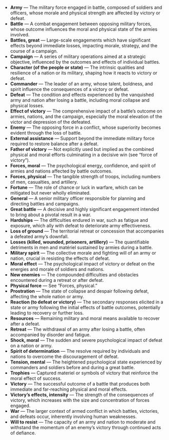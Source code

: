 - **Army** — The military force engaged in battle, composed of soldiers and officers, whose morale and physical strength are affected by victory or defeat.  
- **Battle** — A combat engagement between opposing military forces, whose outcome influences the moral and physical state of the armies involved.  
- **Battles, great** — Large-scale engagements which have significant effects beyond immediate losses, impacting morale, strategy, and the course of a campaign.  
- **Campaign** — A series of military operations aimed at a strategic objective, influenced by the outcomes and effects of individual battles.  
- **Character (of the people or state)** — The intrinsic qualities and resilience of a nation or its military, shaping how it reacts to victory or defeat.  
- **Commander** — The leader of an army, whose talent, boldness, and spirit influence the consequences of a victory or defeat.  
- **Defeat** — The condition and effects experienced by the vanquished army and nation after losing a battle, including moral collapse and physical losses.  
- **Effect of victory** — The comprehensive impact of a battle’s outcome on armies, nations, and the campaign, especially the moral elevation of the victor and depression of the defeated.  
- **Enemy** — The opposing force in a conflict, whose superiority becomes evident through the loss of battle.  
- **External assistance** — Support beyond the immediate military force required to restore balance after a defeat.  
- **Father of victory** — Not explicitly used but implied as the combined physical and moral efforts culminating in a decisive win (see “force of victory”).  
- **Forces, moral** — The psychological energy, confidence, and spirit of armies and nations affected by battle outcomes.  
- **Forces, physical** — The tangible strength of troops, including numbers of men, casualties, and artillery.  
- **Fortune** — The role of chance or luck in warfare, which can be mitigated but never wholly eliminated.  
- **General** — A senior military officer responsible for planning and directing battles and campaigns.  
- **Great battle** — A decisive and highly significant engagement intended to bring about a pivotal result in a war.  
- **Hardships** — The difficulties endured in war, such as fatigue and exposure, which ally with defeat to deteriorate army effectiveness.  
- **Loss of ground** — The territorial retreat or concession that accompanies a defeated army’s downfall.  
- **Losses (killed, wounded, prisoners, artillery)** — The quantifiable detriments in men and matériel sustained by armies during a battle.  
- **Military spirit** — The collective morale and fighting will of an army or nation, crucial in resisting the effects of defeat.  
- **Moral effect** — The psychological impact of victory or defeat on the energies and morale of soldiers and nations.  
- **New enemies** — The compounded difficulties and obstacles encountered during a retreat or after defeat.  
- **Physical force** — See “Forces, physical.”  
- **Prostration** — The state of collapse and despair following defeat, affecting the whole nation or army.  
- **Reaction (to defeat or victory)** — The secondary responses elicited in a state or army following the initial effects of battle outcomes, potentially leading to recovery or further loss.  
- **Resources** — Remaining military and moral means available to recover after a defeat.  
- **Retreat** — The withdrawal of an army after losing a battle, often accompanied by disorder and fatigue.  
- **Shock, moral** — The sudden and severe psychological impact of defeat on a nation or army.  
- **Spirit of determination** — The resolve required by individuals and nations to overcome the discouragement of defeat.  
- **Tension, mental** — The heightened psychological state experienced by commanders and soldiers before and during a great battle.  
- **Trophies** — Captured materiel or symbols of victory that reinforce the moral effect of success.  
- **Victory** — The successful outcome of a battle that produces both immediate and far-reaching physical and moral effects.  
- **Victory’s effects, intensity** — The strength of the consequences of victory, which increases with the size and concentration of forces engaged.  
- **War** — The larger context of armed conflict in which battles, victories, and defeats occur, inherently involving human weaknesses.  
- **Will to resist** — The capacity of an army and nation to moderate and withstand the momentum of an enemy’s victory through continued acts of defiance.
